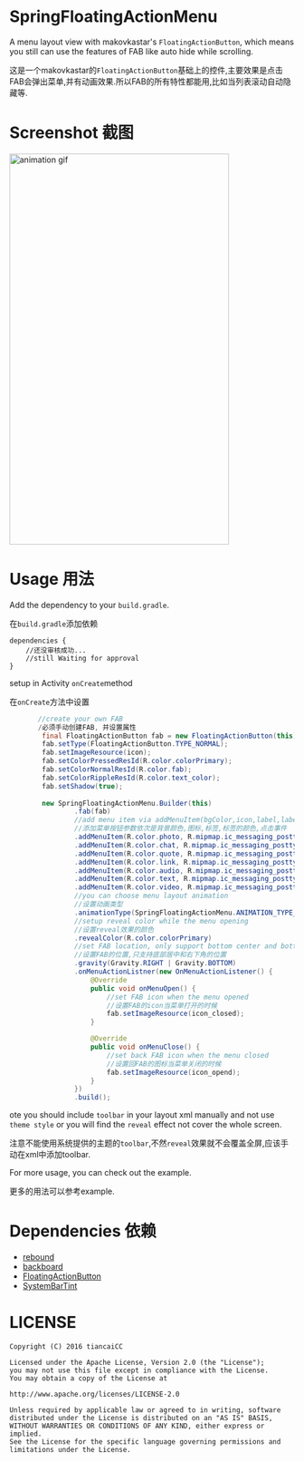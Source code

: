 # SpringFloatingActionMenu
A menu layout view with makovkastar's `FloatingActionButton`, which means you still can use the features of FAB 
like auto hide while scrolling.

这是一个makovkastar的`FloatingActionButton`基础上的控件,主要效果是点击FAB会弹出菜单,并有动画效果.所以FAB的所有特性都能用,比如当列表滚动自动隐藏等.

# Screenshot 截图
<img src="https://raw.githubusercontent.com/tiancaiCC/SpringFloatingActionMenu/master/art/demo.gif" loop=infinite alt="animation gif" style="width:388;height:690">

<!--![Demo gif](https://raw.githubusercontent.com/tiancaiCC/SpringFloatingActionMenu/master/art/demo.gif)-->

# Usage 用法

Add the dependency to your `build.gradle`.

在`build.gradle`添加依赖
```
dependencies {
    //还没审核成功...
    //still Waiting for approval
}
```

setup in Activity `onCreate`method

在`onCreate`方法中设置
```java
       //create your own FAB
       /必须手动创建FAB, 并设置属性
        final FloatingActionButton fab = new FloatingActionButton(this);
        fab.setType(FloatingActionButton.TYPE_NORMAL);
        fab.setImageResource(icon);
        fab.setColorPressedResId(R.color.colorPrimary);
        fab.setColorNormalResId(R.color.fab);
        fab.setColorRippleResId(R.color.text_color);
        fab.setShadow(true);
        
        new SpringFloatingActionMenu.Builder(this)
                .fab(fab)
                //add menu item via addMenuItem(bgColor,icon,label,label color,onClickListener)
                //添加菜单按钮参数依次是背景颜色,图标,标签,标签的颜色,点击事件
                .addMenuItem(R.color.photo, R.mipmap.ic_messaging_posttype_photo, "Photo", R.color.text_color,this)
                .addMenuItem(R.color.chat, R.mipmap.ic_messaging_posttype_chat, "Chat", R.color.text_color,this)
                .addMenuItem(R.color.quote, R.mipmap.ic_messaging_posttype_quote, "Quote", R.color.text_color,this)
                .addMenuItem(R.color.link, R.mipmap.ic_messaging_posttype_link, "Link", R.color.text_color,this)
                .addMenuItem(R.color.audio, R.mipmap.ic_messaging_posttype_audio, "Audio", R.color.text_color,this)
                .addMenuItem(R.color.text, R.mipmap.ic_messaging_posttype_text, "Text", R.color.text_color,this)
                .addMenuItem(R.color.video, R.mipmap.ic_messaging_posttype_video, "Video", R.color.text_color,this)
                //you can choose menu layout animation
                //设置动画类型
                .animationType(SpringFloatingActionMenu.ANIMATION_TYPE_TUMBLR)
                //setup reveal color while the menu opening
                //设置reveal效果的颜色
                .revealColor(R.color.colorPrimary)
                //set FAB location, only support bottom center and bottom right
                //设置FAB的位置,只支持底部居中和右下角的位置
                .gravity(Gravity.RIGHT | Gravity.BOTTOM)
                .onMenuActionListner(new OnMenuActionListener() {
                    @Override
                    public void onMenuOpen() {
                        //set FAB icon when the menu opened
                        //设置FAB的icon当菜单打开的时候
                        fab.setImageResource(icon_closed);
                    }

                    @Override
                    public void onMenuClose() {
                        //set back FAB icon when the menu closed
                        //设置回FAB的图标当菜单关闭的时候
                        fab.setImageResource(icon_opend);
                    }
                })
                .build();
```
ote you should include `toolbar` in your layout xml manually and not use `theme style` or you will find the `reveal` effect not cover the whole screen.

注意不能使用系统提供的主题的`toolbar`,不然`reveal`效果就不会覆盖全屏,应该手动在xml中添加toolbar.


For more usage, you can check out the example.

更多的用法可以参考example.

# Dependencies 依赖

* [rebound](http://facebook.github.io/rebound/)
* [backboard](https://github.com/tumblr/Backboard)
* [FloatingActionButton](https://github.com/makovkastar/FloatingActionButton)
* [SystemBarTint](https://github.com/jgilfelt/SystemBarTint)


# LICENSE

```
Copyright (C) 2016 tiancaiCC

Licensed under the Apache License, Version 2.0 (the "License");
you may not use this file except in compliance with the License.
You may obtain a copy of the License at

http://www.apache.org/licenses/LICENSE-2.0

Unless required by applicable law or agreed to in writing, software
distributed under the License is distributed on an "AS IS" BASIS,
WITHOUT WARRANTIES OR CONDITIONS OF ANY KIND, either express or implied.
See the License for the specific language governing permissions and
limitations under the License.
```